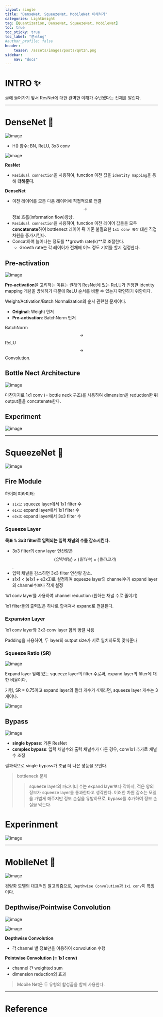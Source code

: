 ```yaml
---
layout: single
title: "DenseNet, SqueezeNet, MobileNet 이해하기"
categories: LightWeight
tag: [Quantization, DenseNet, SqueezeNet, MobileNet]
toc: true
toc_sticky: true
toc_label: "쭌스log"
#author_profile: false
header:
    teaser: /assets/images/posts/qntzn.png
sidebar:
    nav: "docs"
---
```


# INTRO ✨
글에 들어가기 앞서 ResNet에 대한 완벽한 이해가 수반됐다는 전제를 알린다.

****
# DenseNet 👀
![image](https://user-images.githubusercontent.com/39285147/219291172-0c3e7970-445f-428a-bf37-ffa21d787670.png)

-  H() 함수: BN, ReLU, 3x3 conv

![image](https://user-images.githubusercontent.com/39285147/219298388-34d0afd9-76e2-48c6-b39e-989720ec89c0.png)

**ResNet** 
- `Residual connection`을 사용하여, function 이전 값을 `identity mapping`을 통해 **더해준다**.

**DenseNet**
- 이전 레이어를 모든 다음 레이어에 직접적으로 연결 $$\rightarrow$$ 정보 흐름(information flow)향상.
- `Residual connection`을 사용하여, function 이전 레이어 값들을 모두 **concatenate**하여 bottlenect 레이어 뒤 기존 불필요한 `1x1 conv 확장` 대신 직접 차원을 증가시킨다.
- Concat하여 늘어나는 정도를 **growth rate(k)**로 조절한다.
    - Growth rate는 각 레이어가 전체에 어느 정도 기여를 할지 결정한다.

## Pre-activation
![image](https://user-images.githubusercontent.com/39285147/219300565-be1a670d-e620-43e5-b610-fb8fd170aa88.png)

**Pre-activation**을 고려하는 이유는 원래의 ResNet에 있는 ReLU가 진정한 identity mapping 개념을 방해하기 때문에 ReLU 순서를 바꿀 수 있는지 확인하기 위함이다.

Weight/Activation/Batch Normalization의 순서 관련한 문제이다.
- **Original**: Weight 먼저
- **Pre-activation**: BatchNorm 먼저

BatchNorm $$\rightarrow$$ ReLU $$\rightarrow$$ Convolution.

## Bottle Nect Architecture
![image](https://user-images.githubusercontent.com/39285147/219301127-626a58ba-ba27-45c8-b632-94f38352904a.png)

마찬가지로 1x1 conv (= bottle neck 구조)를 사용하여 dimension을 reduction한 뒤 output들을 concatenate한다.

## Experiment
![image](https://user-images.githubusercontent.com/39285147/219304419-dc26436d-a318-4243-ad1e-558620c30c5d.png)

****
# SqueezeNet 🎄
![image](https://user-images.githubusercontent.com/39285147/219304582-97d4c8c1-fa35-4899-b52d-82d4b4b4e106.png)

## Fire Module
하이퍼 피라미터:
- `s1x1`: squeeze layer에서 1x1 filter 수
- `e1x1`: expand layer에서 1x1 filter 수
- `e3x3`: expand layer에서 3x3 filter 수

### Squeeze Layer
**목표 1: 3x3 filter로 입력되는 입력 채널의 수를 감소시킨다.**
- 3x3 filter의 conv layer 연산량은 $$(입력 채널) \times (필터 수) \times (필터 크기)$$.
- 입력 채널을 감소하면 3x3 filter 연산량 감소.
- s1x1 < (e1x1 + e3x3)로 설정하여 squeeze layer의 channel수가 expand layer의 channel수보다 작게 설정

1x1 conv layer를 사용하여 channel reduction (원하는 채널 수로 줄이기)

1x1 filter들의 출력값은 하나로 합쳐져서 expand로 전달된다.

### Expansion Layer
1x1 conv layer와 3x3 conv layer 함께 병렬 사용

Padding을 사용하여, 두 layer의 output size가 서로 일치하도록 맞춰준다

### Squeeze Ratio (SR)
![image](https://user-images.githubusercontent.com/39285147/219305188-5fb1071e-7981-420b-af03-66c414e6efe5.png)

Expand layer 앞에 있는 squeeze layer의 filter 수로써, expand layer의 filter에 대한 비율이다.

가령, SR = 0.75이고 expand layer의 필터 개수가 4개라면, squeeze layer 개수는 3개이다.

![image](https://user-images.githubusercontent.com/39285147/219309581-95d4538c-6d91-4173-9f73-53ba66b3b740.png)

## Bypass
![image](https://user-images.githubusercontent.com/39285147/219307842-a5fa0947-e8e7-44bc-9bdf-5305f75bb1b7.png)

- **single bypass**: 기존 ResNet
- **complex bypass**: 입력 채널수와 출력 채널수가 다른 경우, conv1x1 추가로 채널수 조정 

결과적으로 single bypass가 조금 더 나은 성능을 보인다.

> bottleneck 문제
>
>> squeeze layer의 파라미터 수는 expand layer보다 작아서, 적은 양의 정보가 squeeze layer를 통과한다고 생각한다. 이러한 차원 감소는 모델을 가볍게 해주지만 정보 손실을 유발하므로, bypass를 추가하여 정보 손실을 막는다.

# Experinment
![image](https://user-images.githubusercontent.com/39285147/219308760-32ae48e4-87f7-47ca-8adc-a70bcdfce9e5.png)

****
# MobileNet 🌷
![image](https://user-images.githubusercontent.com/39285147/219310038-9187c266-ee5e-435d-9ed3-b69a00d79a04.png)

경량화 모델의 대표적인 알고리즘으로, `Depthwise Convolution`과 `1x1 conv`이 특징이다.

## Depthwise/Pointwise Convolution
![image](https://user-images.githubusercontent.com/39285147/219310613-b1ff5ea7-a6d1-44dc-9be6-53ffffe7a7f3.png)

![image](https://user-images.githubusercontent.com/39285147/219310339-af409698-7433-470c-a4ff-21d6f6ee1e1f.png)

**Depthwise Convolution**
- 각 channel 별 정보만을 이용하여 convolution 수행

**Pointwise Convolution (= 1x1 conv)**
- channel 간 weighted sum
- dimension reduction의 효과

> Mobile Net은 두 유형의 합성곱을 함께 사용한다.

****
# Reference
